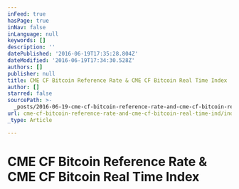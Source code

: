 ```yaml
---
inFeed: true
hasPage: true
inNav: false
inLanguage: null
keywords: []
description: ''
datePublished: '2016-06-19T17:35:28.804Z'
dateModified: '2016-06-19T17:34:30.528Z'
authors: []
publisher: null
title: CME CF Bitcoin Reference Rate & CME CF Bitcoin Real Time Index
author: []
starred: false
sourcePath: >-
  _posts/2016-06-19-cme-cf-bitcoin-reference-rate-and-cme-cf-bitcoin-real-time-ind.md
url: cme-cf-bitcoin-reference-rate-and-cme-cf-bitcoin-real-time-ind/index.html
_type: Article

---
```

# CME CF Bitcoin Reference Rate & CME CF Bitcoin Real Time Index